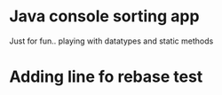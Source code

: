 # Java console sorting app
Just for fun.. playing with datatypes and static methods

# Adding line fo rebase test
